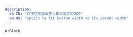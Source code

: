 ```yaml
---
description:
  zh-CN: "将按钮宽度调整为其父宽度的选项"
  en-US: "option to fit button width to its parent width"
---
```


```html
nzBlock
```
